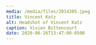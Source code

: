 ```yaml
---
media: /media/files/2014305.jpeg
title: Vincent Katz
alt: Headshot of Vincent Katz
caption: Vivien Bittencourt
date: 2020-06-26T13:47:00-0500
---
```

